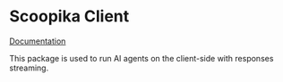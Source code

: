 # Scoopika Client



[Documentation](https://docs.scoopika.com/packages/ts/client)

This package is used to run AI agents on the client-side with responses streaming.